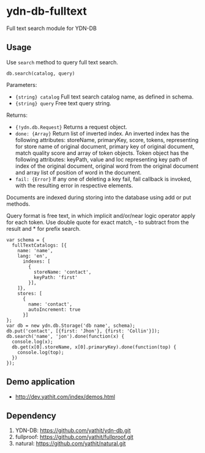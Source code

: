 ydn-db-fulltext
===============

Full text search module for YDN-DB

Usage
-------

Use `search` method to query full text search.

    db.search(catalog, query)

Parameters:

* `{string} catalog`
   Full text search catalog name, as defined in schema.
* `{string} query`
   Free text query string.


Returns:

* `{!ydn.db.Request}` Returns a request object.
*    `done: {Array}` Return list of inverted index. An inverted index has the following attributes: storeName, primaryKey, score, tokens, representing for store name of original document, primary key of original document, match quality score and array of token objects. Token object has the following attributes: keyPath, value and loc representing key path of index of the original document, original word from the original document and array list of position of word in the document.
*    `fail: {Error}` If any one of deleting a key fail, fail callback is invoked, with the resulting error in respective elements.

Documents are indexed during storing into the database using add or put methods.

Query format is free text, in which implicit and/or/near logic operator apply
for each token. Use double quote for exact match, - to subtract from the result
and * for prefix search.

    var schema = {
      fullTextCatalogs: [{
        name: 'name',
        lang: 'en',
          indexes: [
            {
              storeName: 'contact',
              keyPath: 'first'
            }],
        ]},
        stores: [
          {
            name: 'contact',
            autoIncrement: true
          }]
    };
    var db = new ydn.db.Storage('db name', schema);
    db.put('contact', [{first: 'Jhon'}, {first: 'Collin'}]);
    db.search('name', 'jon').done(function(x) {
      console.log(x);
      db.get(x[0].storeName, x[0].primaryKey).done(function(top) {
        console.log(top);
      })
    });


Demo application
----------------

* http://dev.yathit.com/index/demos.html


Dependency
----------

1. YDN-DB: https://github.com/yathit/ydn-db.git
2. fullproof: https://github.com/yathit/fullproof.git
3. natural: https://github.com/yathit/natural.git

